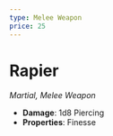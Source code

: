 ```yaml
---
type: Melee Weapon
price: 25
---
```

# Rapier

*Martial, Melee Weapon*

- **Damage**: 1d8 Piercing
- **Properties**: Finesse


